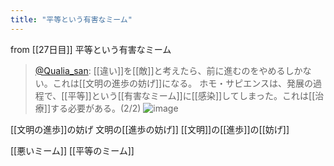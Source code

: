 ```yaml
---
title: "平等という有害なミーム"
---
```


from [[27日目]]
平等という有害なミーム
> [@Qualia_san](https://twitter.com/Qualia_san/status/1595075199405555713?s=20&t=BlRM29_ajoHECGkFnH_e2A): [[違い]]を[[敵]]と考えたら、前に進むのをやめるしかない。これは[[文明の進歩の妨げ]]になる。
> ホモ・サピエンスは、発展の過程で、[[平等]]という[[有害なミーム]]に[[感染]]してしまった。これは[[治療]]する必要がある。(2/2)
> ![image](https://pbs.twimg.com/media/FiLWEHiUoAAbpEh.png)

[[文明の進歩]]の妨げ
文明の[[進歩の妨げ]]
[[文明]]の[[進歩]]の[[妨げ]]

[[悪いミーム]]
[[平等のミーム]]
